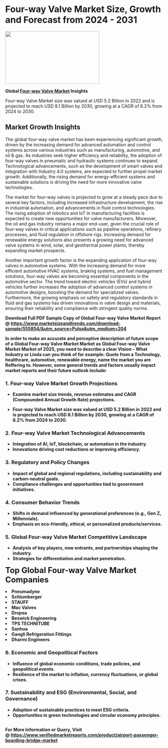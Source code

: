 <H1>Four-way Valve Market Size, Growth and Forecast from 2024 - 2031</H1><img class="aligncenter size-medium wp-image-584254" src="https://thirdeyenews.in/wp-content/uploads/2024/09/Global-Market-Research-300x168.jpeg" alt="" width="300" height="168" /><p><strong>Global&nbsp;<a href="https://www.marketsizeandtrends.com/download-sample/555854/&amp;utm_source=Pulse&amp;utm_medium=204">Four-way Valve Market</a> Insights</strong></p><p>Four-way Valve Market size was valued at USD 5.2 Billion in 2022 and is projected to reach USD 8.1 Billion by 2030, growing at a CAGR of 6.2% from 2024 to 2030.</p><p><h2>Market Growth Insights</h2> <p>The global four-way valve market has been experiencing significant growth, driven by the increasing demand for advanced automation and control systems across various industries such as manufacturing, automotive, and oil & gas. As industries seek higher efficiency and reliability, the adoption of four-way valves in pneumatic and hydraulic systems continues to expand. Technological advancements, such as the development of smart valves and integration with Industry 4.0 systems, are expected to further propel market growth. Additionally, the rising demand for energy-efficient systems and sustainable solutions is driving the need for more innovative valve technologies.</p> <p><strong></strong></p> <p>The market for four-way valves is projected to grow at a steady pace due to several key factors, including increased infrastructure development, the rise in industrial automation, and advancements in fluid control technologies. The rising adoption of robotics and IoT in manufacturing facilities is expected to create new opportunities for valve manufacturers. Moreover, the oil and gas industry remains a major end-user, given the crucial role of four-way valves in critical applications such as pipeline operations, refinery processes, and fluid regulation in offshore rigs. Increasing demand for renewable energy solutions also presents a growing need for advanced valve systems in wind, solar, and geothermal power plants, thereby expanding market prospects.</p> <p>Another important growth factor is the expanding application of four-way valves in automotive systems. With the increasing demand for more efficient automotive HVAC systems, braking systems, and fuel management solutions, four-way valves are becoming essential components in the automotive sector. The trend toward electric vehicles (EVs) and hybrid vehicles further increases the adoption of advanced control systems in automotive designs, boosting the demand for specialized valves. Furthermore, the growing emphasis on safety and regulatory standards in fluid and gas systems has driven innovations in valve design and materials, ensuring their reliability and compliance with stringent quality norms.</p> <p><strong></p><p><span class=""><strong>Download Full PDF Sample Copy of Global Four-way Valve Market Report</strong> @ <a href="https://www.marketsizeandtrends.com/download-sample/555854/&amp;utm_source=Pulse&amp;utm_medium=204" target="_blank">https://www.marketsizeandtrends.com/download-sample/555854/&amp;utm_source=Pulse&amp;utm_medium=204</a></span></p><p>In order to make an accurate and perceptive description of future scope of a Global&nbsp;Four-way Valve Market Market as Global&nbsp;Four-way Valve Market Market of 2025, you need to describe a clear Vision &ndash; What Industry or Linda can you think of for example: Quote from a Technology, healthcare, automotive, renewable energy, name the market you are Reffering to. However, some general trends and factors usually impact market reports and their future outlook include:</p><h3>1.&nbsp;<strong>Four-way Valve Market Growth Projections</strong></h3><ul><li>Examine market size trends, revenue estimates and CAGR (Compounded Annual Growth Rate) projections.</li><li><p>Four-way Valve Market size was valued at USD 5.2 Billion in 2022 and is projected to reach USD 8.1 Billion by 2030, growing at a CAGR of 6.2% from 2024 to 2030.</p></li></ul><h3>2.&nbsp;<strong>Four-way Valve Market Technological Advancements</strong></h3><ul><li>Integration of AI, IoT, blockchain, or automation in the industry.</li><li>Innovations driving cost reductions or improving efficiency.</li></ul><h3>3.&nbsp;<strong>Regulatory and Policy Changes</strong></h3><ul><li>Impact of global and regional regulations, including sustainability and carbon-neutral goals.</li><li>Compliance challenges and opportunities tied to government initiatives.</li></ul><h3>4.&nbsp;<strong>Consumer Behavior Trends</strong></h3><ul><li>Shifts in demand influenced by generational preferences (e.g., Gen Z, Millennials).</li><li>Emphasis on eco-friendly, ethical, or personalized products/services.</li></ul><h3>5.&nbsp;<strong>Global Four-way Valve Market Competitive Landscape</strong></h3><ul><li>Analysis of key players, new entrants, and partnerships shaping the industry.</li><li>Strategies for differentiation and market penetration.</li></ul><p data-pm-slice="1 1 []"><span style="color: inherit; font-family: inherit; font-size: 25px;">Top Global Four-way Valve Market Companies</span></p><div class="" data-test-id=""><p><li>Pneumadyne</li><li> Schlumberger</li><li> STAUFF</li><li> Mac Valves</li><li> Dropsa</li><li> Beswick Engineering</li><li> TPS TECHNITUBE</li><li> Sanhua</li><li> Gangli Refrigeration Fittings</li><li> Dharmi Engineers</li></p></div><h3>6.&nbsp;<strong>Economic and Geopolitical Factors</strong></h3><ul><li>Influence of global economic conditions, trade policies, and geopolitical events.</li><li>Resilience of the market to inflation, currency fluctuations, or global crises.</li></ul><h3>7.&nbsp;<strong>Sustainability and ESG (Environmental, Social, and Governance)</strong></h3><ul><li>Adoption of sustainable practices to meet ESG criteria.</li><li>Opportunities in green technologies and circular economy principles.</li></ul><h2><strong style="font-size: 14px;">For More Information or Query, Visit @&nbsp;</strong><a style="background-color: #ffffff; font-size: 14px;" href="https://www.marketsizeandtrends.com/report/four-way-valve-market/" target="_blank">https://www.verifiedmarketreports.com/product/airport-passenger-boarding-bridge-market</a></h2>

